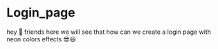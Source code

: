# Login_page 
hey 👋
friends here we will see that how 
can we create a login page with neon colors effects 😎😃
